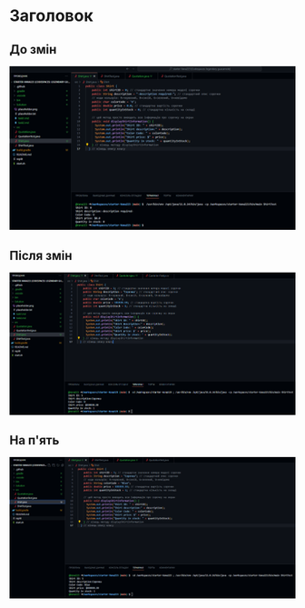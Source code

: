 # Заголовок

## До змін
![](https://github.com/ppc-ntu-khpi/starter-Vana223/blob/main/Solution/task1.1.png?raw=true)

## Після змін
![](https://github.com/ppc-ntu-khpi/starter-Vana223/blob/main/Solution/task1.2.png?raw=true)

## На п'ять
![](https://github.com/ppc-ntu-khpi/starter-Vana223/blob/main/Solution/task1.3.png?raw=true)
